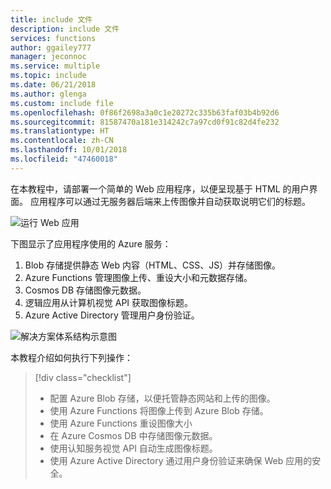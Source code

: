 ```yaml
---
title: include 文件
description: include 文件
services: functions
author: ggailey777
manager: jeconnoc
ms.service: multiple
ms.topic: include
ms.date: 06/21/2018
ms.author: glenga
ms.custom: include file
ms.openlocfilehash: 0f86f2698a3a0c1e20272c335b63faf03b4b92d6
ms.sourcegitcommit: 81587470a181e314242c7a97cd0f91c82d4fe232
ms.translationtype: HT
ms.contentlocale: zh-CN
ms.lasthandoff: 10/01/2018
ms.locfileid: "47460018"
---
```

在本教程中，请部署一个简单的 Web 应用程序，以便呈现基于 HTML 的用户界面。 应用程序可以通过无服务器后端来上传图像并自动获取说明它们的标题。

![运行 Web 应用](media/functions-first-serverless-web-app/0-app-screenshot-finished.png)

下图显示了应用程序使用的 Azure 服务：

1. Blob 存储提供静态 Web 内容（HTML、CSS、JS）并存储图像。
2. Azure Functions 管理图像上传、重设大小和元数据存储。
3. Cosmos DB 存储图像元数据。
4. 逻辑应用从计算机视觉 API 获取图像标题。
5. Azure Active Directory 管理用户身份验证。

![解决方案体系结构示意图](media/functions-first-serverless-web-app/0-architecture.jpg)

本教程介绍如何执行下列操作：
> [!div class="checklist"]
> * 配置 Azure Blob 存储，以便托管静态网站和上传的图像。
> * 使用 Azure Functions 将图像上传到 Azure Blob 存储。
> * 使用 Azure Functions 重设图像大小
> * 在 Azure Cosmos DB 中存储图像元数据。
> * 使用认知服务视觉 API 自动生成图像标题。
> * 使用 Azure Active Directory 通过用户身份验证来确保 Web 应用的安全。

